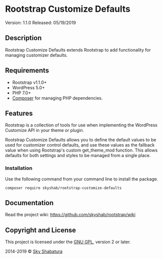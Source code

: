 # Rootstrap Customize Defaults

Version: 1.1.0
Released: 05/19/2019

## Description
Rootstrap Customize Defaults extends Rootstrap to add functionality for managing customizer defaults.

## Requirements

* Rootstrap v1.1.0+
* WordPress 5.0+
* PHP 7.0+
* [Composer](https://getcomposer.org/) for managing PHP dependencies.


## Features

Rootstrap is a collection of tools for use when implementing the WordPress Customize API in
your theme or plugin.

Rootstrap Customize Defaults allows you to define the default values to be used for customizer control defaults,
and use these values as the fallback value when using Rootstrap's custom get_theme_mod function. This allows
defaults for both settings and styles to be managed from a single place.

### Installation

Use the following command from your command line to install the package.

```
composer require skyshab/rootstrap-customize-defaults
```

## Documentation

Read the project wiki: https://github.com/skyshab/rootstrap/wiki

## Copyright and License

This project is licensed under the [GNU GPL](http://www.gnu.org/licenses/old-licenses/gpl-2.0.html), version 2 or later.

2014-2019 &copy; [Sky Shabatura](https://github.com/skyshab)
